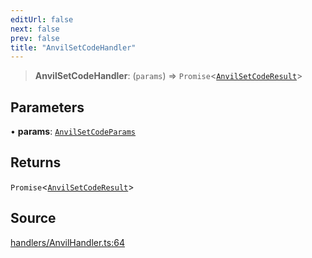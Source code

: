 ```yaml
---
editUrl: false
next: false
prev: false
title: "AnvilSetCodeHandler"
---
```


> **AnvilSetCodeHandler**: (`params`) => `Promise`\<[`AnvilSetCodeResult`](/reference/tevm/actions-types/type-aliases/anvilsetcoderesult/)\>

## Parameters

• **params**: [`AnvilSetCodeParams`](/reference/tevm/actions-types/type-aliases/anvilsetcodeparams/)

## Returns

`Promise`\<[`AnvilSetCodeResult`](/reference/tevm/actions-types/type-aliases/anvilsetcoderesult/)\>

## Source

[handlers/AnvilHandler.ts:64](https://github.com/evmts/tevm-monorepo/blob/main/packages/actions-types/src/handlers/AnvilHandler.ts#L64)
